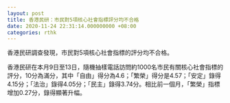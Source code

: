 ```yaml
---
layout: post
title: 香港民研：市民對5項核心社會指標評分均不合格
date: 2020-11-24 22:31:14.000000000 +08:00
categories: rthk
---
```


香港民研調查發現，市民對5項核心社會指標的評分均不合格。

香港民研在本月9日至13日，隨機抽樣電話訪問約1000名市民有關核心社會指標的評分，10分為滿分，其中「自由」得分為4.6；「繁榮」得分是4.57；「安定」錄得4.15分；「法治」錄得4.05分；「民主」錄得3.74分。相比前一個月，「繁榮」指標增加0.27分，錄得顯著升幅。
